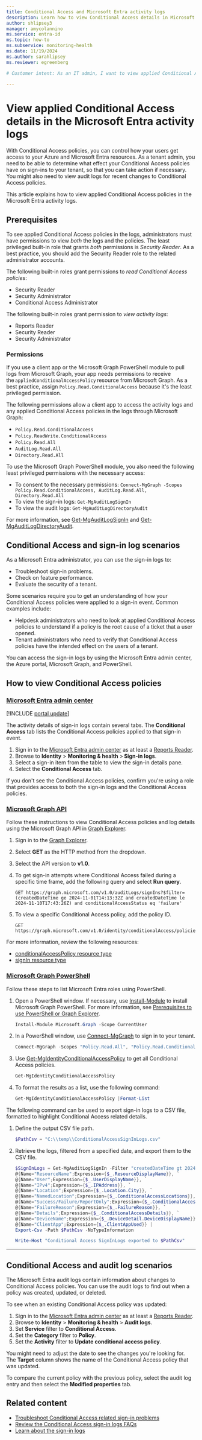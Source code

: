 ```yaml
---
title: Conditional Access and Microsoft Entra activity logs
description: Learn how to view Conditional Access details in Microsoft Entra activity logs so that you can assess the effect of your policies.
author: shlipsey3
manager: amycolannino
ms.service: entra-id
ms.topic: how-to
ms.subservice: monitoring-health
ms.date: 11/19/2024
ms.author: sarahlipsey
ms.reviewer: egreenberg

# Customer intent: As an IT admin, I want to view applied Conditional Access details in the Microsoft Entra sign-in logs so that I can assess the effect of any policies in place.

---
```


# View applied Conditional Access details in the Microsoft Entra activity logs

With Conditional Access policies, you can control how your users get access to your Azure and Microsoft Entra resources. As a tenant admin, you need to be able to determine what effect your Conditional Access policies have on sign-ins to your tenant, so that you can take action if necessary. You might also need to view audit logs for recent changes to Conditional Access policies.

This article explains how to view applied Conditional Access policies in the Microsoft Entra activity logs.

## Prerequisites

To see applied Conditional Access policies in the logs, administrators must have permissions to view *both* the logs and the policies. The least privileged built-in role that grants *both* permissions is *Security Reader*. As a best practice, you should add the Security Reader role to the related administrator accounts.

The following built-in roles grant permissions to *read Conditional Access policies*:

- Security Reader
- Security Administrator
- Conditional Access Administrator

The following built-in roles grant permission to *view activity logs*:

- Reports Reader
- Security Reader
- Security Administrator

### Permissions

If you use a client app or the Microsoft Graph PowerShell module to pull logs from Microsoft Graph, your app needs permissions to receive the `appliedConditionalAccessPolicy` resource from Microsoft Graph. As a best practice, assign `Policy.Read.ConditionalAccess` because it's the least privileged permission.

The following permissions allow a client app to access the activity logs and any applied Conditional Access policies in the logs through Microsoft Graph:

- `Policy.Read.ConditionalAccess`
- `Policy.ReadWrite.ConditionalAccess`
- `Policy.Read.All`
- `AuditLog.Read.All`
- `Directory.Read.All`

To use the Microsoft Graph PowerShell module, you also need the following least privileged permissions with the necessary access:

- To consent to the necessary permissions: `Connect-MgGraph -Scopes Policy.Read.ConditionalAccess, AuditLog.Read.All, Directory.Read.All`
- To view the sign-in logs: `Get-MgAuditLogSignIn`
- To view the audit logs: `Get-MgAuditLogDirectoryAudit`

For more information, see [Get-MgAuditLogSignIn](/powershell/module/microsoft.graph.reports/get-mgauditlogsignin) and [Get-MgAuditLogDirectoryAudit](/powershell/module/microsoft.graph.reports/get-mgauditlogdirectoryaudit).

## Conditional Access and sign-in log scenarios

As a Microsoft Entra administrator, you can use the sign-in logs to:

- Troubleshoot sign-in problems.
- Check on feature performance.
- Evaluate the security of a tenant.

Some scenarios require you to get an understanding of how your Conditional Access policies were applied to a sign-in event. Common examples include:

- Helpdesk administrators who need to look at applied Conditional Access policies to understand if a policy is the root cause of a ticket that a user opened.
- Tenant administrators who need to verify that Conditional Access policies have the intended effect on the users of a tenant.

You can access the sign-in logs by using the Microsoft Entra admin center, the Azure portal, Microsoft Graph, and PowerShell.  

## How to view Conditional Access policies
<a name='view-conditional-access-policies-in-azure-ad-sign-in-logs'></a>

### [Microsoft Entra admin center](#tab/microsoft-entra-admin-center)

[!INCLUDE [portal update](../../includes/portal-update.md)]

The activity details of sign-in logs contain several tabs. The **Conditional Access** tab lists the Conditional Access policies applied to that sign-in event.

1. Sign in to the [Microsoft Entra admin center](https://entra.microsoft.com) as at least a [Reports Reader](../role-based-access-control/permissions-reference.md#reports-reader).
1. Browse to **Identity** > **Monitoring & health** > **Sign-in logs**.
1. Select a sign-in item from the table to view the sign-in details pane.  
1. Select the **Conditional Access** tab.

If you don't see the Conditional Access policies, confirm you're using a role that provides access to both the sign-in logs and the Conditional Access policies.

### [Microsoft Graph API](#tab/microsoft-graph-api)

Follow these instructions to view Conditional Access policies and log details using the Microsoft Graph API in [Graph Explorer](https://aka.ms/ge).

1. Sign in to the [Graph Explorer](https://aka.ms/ge).
1. Select **GET** as the HTTP method from the dropdown. 
1. Select the API version to **v1.0**.
1. To get sign-in attempts where Conditional Access failed during a specific time frame, add the following query and select **Run query**.

   ```http
   GET https://graph.microsoft.com/v1.0/auditLogs/signIns?$filter=(createdDateTime ge 2024-11-01T14:13:32Z and createdDateTime le 2024-11-10T17:43:26Z) and conditionalAccessStatus eq 'failure'
   ```

1. To view a specific Conditional Access policy, add the policy ID.

   ```http
   GET https://graph.microsoft.com/v1.0/identity/conditionalAccess/policies/{id}
   ```

For more information, review the following resources:

- [conditionalAccessPolicy resource type](/graph/api/resources/conditionalaccesspolicy)
- [signIn resource type](/graph/api/resources/signin)

### [Microsoft Graph PowerShell](#tab/microsoft-graph-powershell)

Follow these steps to list Microsoft Entra roles using PowerShell.

1. Open a PowerShell window. If necessary, use [Install-Module](/powershell/module/powershellget/install-module) to install Microsoft Graph PowerShell. For more information, see [Prerequisites to use PowerShell or Graph Explorer](../role-based-access-control/prerequisites.md).

    ```powershell
    Install-Module Microsoft.Graph -Scope CurrentUser
    ```

2. In a PowerShell window, use [Connect-MgGraph](/powershell/microsoftgraph/authentication-commands#using-connect-mggraph) to sign in to your tenant.

    ```powershell
    Connect-MgGraph -Scopes "Policy.Read.All", "Policy.Read.ConditionalAccess"
    ```

3. Use [Get-MgIdentityConditionalAccessPolicy](/powershell/module/microsoft.graph.identity.signins/get-mgidentityconditionalaccesspolicy) to get all Conditional Access policies.

    ```powershell
    Get-MgIdentityConditionalAccessPolicy
    ```

4. To format the results as a list, use the following command:

    ```powershell
    Get-MgIdentityConditionalAccessPolicy |Format-List
    ```

The following command can be used to export sign-in logs to a CSV file, formatted to highlight Conditional Access related details.

1. Define the output CSV file path.

    ```powershell
    $PathCsv = "C:\\temp\\ConditionalAccessSignInLogs.csv"
    ```
1. Retrieve the logs, filtered from a specified date, and export them to the CSV file.

    ```powershell
    $SignInLogs = Get-MgAuditLogSignIn -Filter "createdDateTime gt 2024-11-10T05:30:00.0Z" | Select-Object `
    @{Name="ResourceName";Expression={$_.ResourceDisplayName}}, `
    @{Name="User";Expression={$_.UserDisplayName}}, `
    @{Name="IPv4";Expression={$_.IPAddress}}, `
    @{Name="Location";Expression={$_.Location.City}}, `
    @{Name="NamedLocation";Expression={$_.ConditionalAccessLocations}}, `
    @{Name="Success/Failure/ReportOnly";Expression={$_.ConditionalAccessStatus}}, `
    @{Name="FailureReason";Expression={$_.FailureReason}}, `
    @{Name="Details";Expression={$_.ConditionalAccessDetails}}, `
    @{Name="DeviceName";Expression={$_.DeviceDetail.DeviceDisplayName}}, `
    @{Name="ClientApp";Expression={$_.ClientAppUsed}} | 
    Export-Csv -Path $PathCsv -NoTypeInformation

    Write-Host "Conditional Access SignInLogs exported to $PathCsv"
    ```

---

## Conditional Access and audit log scenarios

The Microsoft Entra audit logs contain information about changes to Conditional Access policies. You can use the audit logs to find out when a policy was created, updated, or deleted.

To see when an existing Conditional Access policy was updated:

1. Sign in to the [Microsoft Entra admin center](https://entra.microsoft.com) as at least a [Reports Reader](../role-based-access-control/permissions-reference.md#reports-reader).
1. Browse to **Identity** > **Monitoring & health** > **Audit logs**.
1. Set **Service** filter to **Conditional Access**.
1. Set the **Category** filter to **Policy**.
1. Set the **Activity** filter to **Update conditional access policy**.

You might need to adjust the date to see the changes you're looking for. The **Target** column shows the name of the Conditional Access policy that was updated.

To compare the current policy with the previous policy, select the audit log entry and then select the **Modified properties** tab.

## Related content

- [Troubleshoot Conditional Access related sign-in problems](../conditional-access/troubleshoot-conditional-access.md#microsoft-entra-sign-in-events)
- [Review the Conditional Access sign-in logs FAQs](reports-faq.yml#conditional-access)
- [Learn about the sign-in logs](concept-sign-ins.md)
